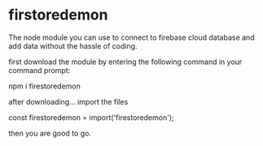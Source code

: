 # firstoredemon
The node module you can use to connect to firebase cloud database and add data without the hassle of coding.

first download the module by entering the following command in your command prompt:

npm i firestoredemon

after downloading...
import the files

const firestoredemon =  import('firestoredemon');

then you are good to go.
